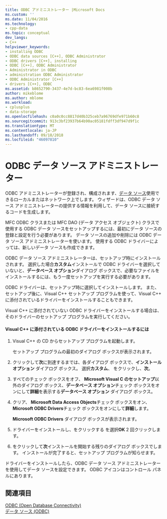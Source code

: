 ```yaml
---
title: ODBC アドミニストレーター |Microsoft Docs
ms.custom: ''
ms.date: 11/04/2016
ms.technology:
- cpp-data
ms.topic: conceptual
dev_langs:
- C++
helpviewer_keywords:
- installing ODBC
- ODBC data sources [C++], ODBC Administrator
- ODBC drivers [C++], installing
- ODBC [C++], ODBC Administrator
- Administrator in ODBC
- administration ODBC Administrator
- ODBC Administrator [C++]
- drivers [C++], ODBC
ms.assetid: b8652790-3437-4e7d-bc83-6ea6981f008b
author: mikeblome
ms.author: mblome
ms.workload:
- cplusplus
- data-storage
ms.openlocfilehash: c0a0c0cc8817d40b325ceb7a96769dfe971b60c8
ms.sourcegitcommit: 913c3bf23937b64b90ac05181fdff3df947d9f1c
ms.translationtype: MT
ms.contentlocale: ja-JP
ms.lasthandoff: 09/18/2018
ms.locfileid: "46097810"
---
```

# <a name="odbc-administrator"></a>ODBC データ ソース アドミニストレーター

ODBC アドミニストレーターが登録され、構成されます、[データ ソース](../../data/odbc/data-source-odbc.md)使用できるローカルまたはネットワーク上でします。 ウィザードは、ODBC データ ソース アドミニストレーターの提供する情報を利用して、データ ソースに接続するコードを生成します。  
  
MFC ODBC クラスまたは MFC DAO (データ アクセス オブジェクト) クラスで使用する ODBC データ ソースをセットアップするには、最初にデータ ソースの登録と設定を行う必要があります。 データ ソースの追加や削除には ODBC データ ソース アドミニストレーターを使います。 使用する ODBC ドライバーによっては、新しいデータ ソースも作成できます。  
  
ODBC データ ソース アドミニストレーターは、セットアップ時にインストールされます。 選択した場合**カスタム**インストールで ODBC ドライバーを選択していないと、**データベース オプション**ダイアログ ボックスで、必要なファイルをインストールするには、もう一度セットアップを実行する必要があります。  
  
ODBC ドライバーは、セットアップ時に選択してインストールします。 また、セットアップ後に、Visual C++ セットアップ プログラムを使って、Visual C++ に添付されているドライバーをインストールすることもできます。  
  
Visual C++ に添付されていない ODBC ドライバーをインストールする場合は、そのドライバーのセットアップ プログラムを実行してください。  
  
#### <a name="to-install-odbc-drivers-that-ship-with-visual-c"></a>Visual C++ に添付されている ODBC ドライバーをインストールするには  
  
1. Visual C++ の CD からセットアップ プログラムを起動します。  
  
     セットアップ プログラムの最初のダイアログ ボックスが表示されます。  
  
1. クリックして**次**に到達するまでは、各ダイアログ ボックスで、**インストール オプション** ダイアログ ボックス。 選択**カスタム**、 をクリックし、**次**。  
  
1. すべてのチェック ボックスをオフ、 **Microsoft Visual C のセットアップ**以外のダイアログ ボックス、**データベース オプション**チェック ボックスをオンにして**詳細**を表示する**データベース オプション** ダイアログ ボックス。  
  
1. クリア、 **Microsoft Data Access Objects**チェック ボックスをオン、 **Microsoft ODBC Drivers**チェック ボックスをオンにして**詳細**します。  
  
     **Microsoft ODBC Drivers**  ダイアログ ボックスが表示されます。  
  
1. ドライバーをインストールし、をクリックする を選択**OK** 2 回クリックします。  
  
1. をクリックして**次**インストールを開始する残りのダイアログ ボックスでします。 インストールが完了すると、セットアップ プログラムが知らせます。  
  
ドライバーをインストールしたら、ODBC データ ソース アドミニストレーターを使用してデータ ソースを設定できます。 ODBC アイコンはコントロール パネルにあります。  
  
## <a name="see-also"></a>関連項目  

[ODBC (Open Database Connectivity)](../../data/odbc/open-database-connectivity-odbc.md)<br/>
[データ ソース (ODBC)](../../data/odbc/data-source-odbc.md)